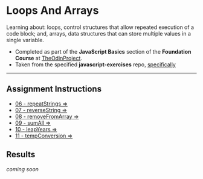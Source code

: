 # Loops And Arrays

Learning about: loops, control structures that allow repeated execution of a code block; and, arrays, data structures
that can store multiple values in a single variable.

- Completed as part of the **JavaScript Basics** section of the **Foundation Course** at [TheOdinProject](https://www.theodinproject.com).
- Taken from  the specified **javascript-exercises** repo, [specifically](https://github.com/TheOdinProject/javascript-exercises)


---

## Assignment Instructions

 - [06 - repeatStrings &rArr;](./js-exercises/06_repeatString/)
 - [07 - reverseString &rArr;](./js-exercises/07_reverseString/)
 - [08 - removeFromArray &rArr;](./js-exercises/08_removeFromArray/)
 - [09 - sumAll &rArr;](./js-exercises/09_sumAll/)
 - [10 - leapYears &rArr;](./js-exercises/10_leapYears/)
 - [11 - tempConversion &rArr;](./js-exercises/11_tempConversion/)

## Results

*coming soon*
<!-- <table>
<tr>

<td>

### 01 - helloWord

![helloWorld test results](./img/01_helloWorld.png)

</td>
<td>

### 02 - addNumber

![addNumber test results](./img/02_addNumbers.png)

</td>
</tr>
<tr>
<td>

### 03 - numberChecker

![numberChecker test results](./img/03_numberChecker.png)

</td>
<td>

### 04 - mathEquations

![mathEquations test results](./img/04_mathEquations.png)

</td>
</tr>
<tr>
<td>

### 05 - joinStrings

![joinStrings test results](./img/05_joinStrings.png)

</td>

</tr>
</table> -->

